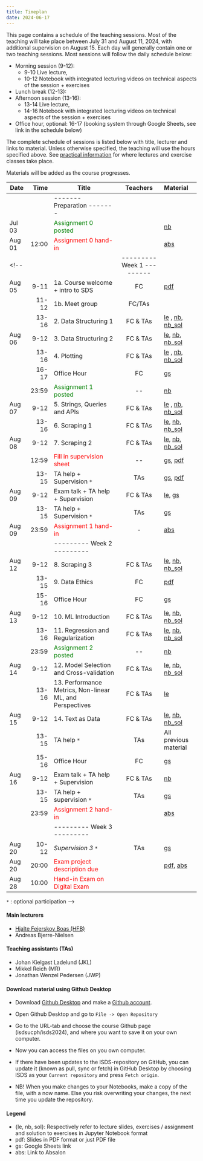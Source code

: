 ```yaml
---
title: Timeplan
date: 2024-06-17
---
```


This page contains a schedule of the teaching sessions. Most of the teaching will take place between July 31 and August 11, 2024, with additional supervision on August 15. Each day will generally contain one or two teaching sessions. Most sessions will follow the daily schedule below:

- Morning session (9-12):
  - 9-10 Live lecture,
  - 10-12 Notebook with integrated lecturing videos on technical aspects of the session + exercises
- Lunch break (12-13):
- Afternoon session (13-16):
  - 13-14 Live lecture,
  - 14-16 Notebook with integrated lecturing videos on technical aspects of the session + exercises
- Office hour, optional: 16-17 (booking system through Google Sheets, see link in the schedule below)

The complete schedule of sessions is listed below with title, lecturer and links to material. Unless otherwise specified, the teaching will use the hours specified above. See [practical information](/isds2024/page/practical/) for where lectures and exercise classes take place.

Materials will be added as the course progresses.

| Date   |                          Time | Title                                                   |  Teachers   | Material   |
| ------ | ----------------------------: | -------------------------------------------------------- | :---------: | :--------- |
|        |                               | -------   Preparation  -------                           |             |        |
| Jul 03 |                               | <font color="green">Assignment 0 posted</font>           |             |  [nb](https://github.com/isdsucph/isds2024/blob/main/assignments/assignment0/assignment_0.ipynb)  |
| Aug 01 |                         12:00 | <font color="red">Assignment 0 hand-in</font>            |             |  [abs](https://absalon.ku.dk/courses/73894/assignments)     |
<!-- |        |                               | ---------   Week 1  ---------                            |             |        |
| Aug 05 |                          9-11 | 1a. Course welcome + intro to SDS                        | FC          |  [pdf](https://github.com/isdsucph/isds2024/blob/main/teaching_materials/module_1/lecture_1.pdf) |
|        |                         11-12 | 1b. Meet group                                           | FC/TAs      |        |
|        |                         13-16 | 2. Data Structuring 1                                    |  FC & TAs   |  [le](https://github.com/isdsucph/isds2024/blob/main/teaching_materials/module_2/module_2_slides.ipynb)    ,                     [nb](https://github.com/isdsucph/isds2024/blob/main/teaching_materials/module_2/module_2_exercises.ipynb), [nb_sol](https://github.com/isdsucph/isds2024/blob/main/teaching_materials/module_2/module_2_exercises_sol.ipynb) |
| Aug 06 |                          9-12 | 3. Data Structuring 2                                    |  FC & TAs   |  [le](https://github.com/isdsucph/isds2024/blob/main/teaching_materials/module_3/module_3_slides.ipynb), [nb](https://github.com/isdsucph/isds2024/blob/main/teaching_materials/module_3/module_3_exercises.ipynb), [nb_sol](https://github.com/isdsucph/isds2024/blob/main/teaching_materials/module_3/module_3_exercises_sol.ipynb) |
|        |                         13-16 | 4. Plotting                                              |  FC & TAs   | [le](https://github.com/isdsucph/isds2024/blob/main/teaching_materials/module_4/module_4_slides.ipynb)   ,  [nb](https://github.com/isdsucph/isds2024/blob/main/teaching_materials/module_4/module_4_exercises.ipynb), [nb_sol](https://github.com/isdsucph/isds2024/blob/main/teaching_materials/module_4/module_4_exercises_sol.ipynb) |
|        |                         16-17 | Office Hour                                              |     FC      | [gs](https://docs.google.com/spreadsheets/d/1RugKQKobPrSsaUeKQSCCydaVOU_bDUYRPt1UhWEj_DE/edit?usp=sharing) |
|        |                         23:59 | <font color="green">Assignment 1 posted</font>           |     --      | [nb](https://github.com/isdsucph/isds2024/blob/main/assignments/assignment1/assignment_1.ipynb)  |
| Aug 07 |                          9-12 | 5. Strings, Queries and APIs                             |  FC & TAs   | [le](https://github.com/isdsucph/isds2024/blob/main/teaching_materials/module_5/module_5_slides.ipynb) ,       [nb](https://github.com/isdsucph/isds2024/blob/main/teaching_materials/module_5/module_5_exercises.ipynb), [nb_sol](https://github.com/isdsucph/isds2024/blob/main/teaching_materials/module_5/module_5_exercises_sol.ipynb)   |
|        |                         13-16 | 6. Scraping 1                                            |  FC & TAs   | [le](https://github.com/isdsucph/isds2024/blob/main/teaching_materials/module_6/module_6_slides.ipynb),   [nb](https://github.com/isdsucph/isds2024/blob/main/teaching_materials/module_6/module_6_exercises.ipynb), [nb_sol](https://github.com/isdsucph/isds2024/blob/main/teaching_materials/module_6/module_6_exercises_sol.ipynb) |
| Aug 08 |                          9-12 | 7. Scraping 2                                            |  FC & TAs   | [le](https://github.com/isdsucph/isds2024/blob/main/teaching_materials/module_7/module_7_slides.ipynb),   [nb](https://github.com/isdsucph/isds2024/blob/main/teaching_materials/module_7/module_7_exercises.ipynb), [nb_sol](https://github.com/isdsucph/isds2024/blob/main/teaching_materials/module_7/module_7_exercises_sol.ipynb) |
|        |                         12:59 | <font color="red">Fill in supervision sheet</font>       |     --      | [gs](https://docs.google.com/spreadsheets/d/1HLhM4IqjEeq8Z7gIc8YsgCJxRc8U7DJ1WX7xN7DAfrY/edit?usp=sharing), [pdf](https://github.com/isdsucph/isds2024/blob/main/teaching_materials/supervision/supervision_sheet_1.pdf)  |
|        |                         13-15 | TA help + Supervision `*`                                |     TAs     | [gs](https://docs.google.com/spreadsheets/d/1HLhM4IqjEeq8Z7gIc8YsgCJxRc8U7DJ1WX7xN7DAfrY/edit?usp=sharing),  [pdf](https://github.com/isdsucph/isds2024/blob/main/teaching_materials/supervision/supervision_sheet_1.pdf)  |
| Aug 09 |                          9-12 | Exam talk + TA help + Supervision                        |  FC & TAs   | [le](https://github.com/isdsucph/isds2024/blob/main/teaching_materials/exam_talk/Exam_talk_1.ipynb), [gs](https://docs.google.com/spreadsheets/d/1HLhM4IqjEeq8Z7gIc8YsgCJxRc8U7DJ1WX7xN7DAfrY/edit?usp=sharing)       |
|        |                         13-15 | TA help + Supervision `*`                                |     TAs     | [gs](https://docs.google.com/spreadsheets/d/1HLhM4IqjEeq8Z7gIc8YsgCJxRc8U7DJ1WX7xN7DAfrY/edit?usp=sharing)        |
| Aug 09 |                         23:59 | <font color="red">Assignment 1 hand-in</font>            |      -      |  [abs](https://absalon.ku.dk/courses/73894/assignments)   |
|        |                               | ---------   Week 2  ---------                            |             |        |
| Aug 12 |                          9-12 | 8. Scraping 3                                            |  FC & TAs   | [le](https://github.com/isdsucph/isds2024/blob/main/teaching_materials/module_8/module_8_slides.ipynb),   [nb](https://github.com/isdsucph/isds2024/blob/main/teaching_materials/module_8/module_8_exercises.ipynb), [nb_sol](https://github.com/isdsucph/isds2024/blob/main/teaching_materials/module_8/module_8_exercises_sol.ipynb) |
|        |                         13-15 | 9. Data Ethics                                           |     FC      |  [pdf](https://github.com/isdsucph/isds2024/blob/main/teaching_materials/module_9/lecture_9.pdf) |
|        |                         15-16 | Office Hour                                              |     FC      | [gs](https://docs.google.com/spreadsheets/d/1RugKQKobPrSsaUeKQSCCydaVOU_bDUYRPt1UhWEj_DE/edit?usp=sharing) |
| Aug 13 |                          9-12 | 10. ML Introduction                                      |  FC & TAs   | [le](https://github.com/isdsucph/isds2024/blob/main/teaching_materials/module_10/module_10_slides.ipynb),   [nb](https://github.com/isdsucph/isds2024/blob/main/teaching_materials/module_10/module_10_exercises.ipynb), [nb_sol](https://github.com/isdsucph/isds2024/blob/main/teaching_materials/module_10/module_10_exercises_sol.ipynb) |
|        |                         13-16 | 11. Regression and Regularization                        |  FC & TAs   |  [le](https://github.com/isdsucph/isds2024/blob/main/teaching_materials/module_11/module_11_slides.ipynb),   [nb](https://github.com/isdsucph/isds2024/blob/main/teaching_materials/module_11/module_11_exercises.ipynb), [nb_sol](https://github.com/isdsucph/isds2024/blob/main/teaching_materials/module_11/module_11_exercises_sol.ipynb) |
|        |                         23:59 | <font color="green">Assignment 2 posted</font>           |     --      |  [nb](https://github.com/isdsucph/isds2024/blob/main/assignments/assignment2/assignments_2.ipynb) |
| Aug 14 |                          9-12 | 12. Model Selection and Cross-validation                 |  FC & TAs   |  [le](https://github.com/isdsucph/isds2024/blob/main/teaching_materials/module_12/module_12_slides.ipynb),   [nb](https://github.com/isdsucph/isds2024/blob/main/teaching_materials/module_12/module_12_exercises.ipynb), [nb_sol](https://github.com/isdsucph/isds2024/blob/main/teaching_materials/module_12/module_12_exercises_sol.ipynb) |
|        |                         13-16 | 13. Performance Metrics, Non-linear ML, and Perspectives |  FC & TAs   |  [le](https://github.com/isdsucph/isds2024/blob/main/teaching_materials/module_13/module_13_slides.ipynb) |
| Aug 15 |                          9-12 | 14. Text as Data                                         |  FC & TAs   |  [le](https://github.com/isdsucph/isds2024/blob/main/teaching_materials/module_14/module_14_slides.ipynb),   [nb](https://github.com/isdsucph/isds2024/blob/main/teaching_materials/module_14/module_14_exercises.ipynb), [nb_sol](https://github.com/isdsucph/isds2024/blob/main/teaching_materials/module_14/module_14_exercises_sol.ipynb) |
|        |                         13-15 | TA help `*`                                              |     TAs     | All previous material   |
|        |                         15-16 | Office Hour                                              |     FC      | [gs](https://docs.google.com/spreadsheets/d/1RugKQKobPrSsaUeKQSCCydaVOU_bDUYRPt1UhWEj_DE/edit?usp=sharing) |
| Aug 16 |                          9-12 | Exam talk + TA help  + Supervision                       |  FC & TAs   | [nb](https://github.com/isdsucph/isds2024/blob/main/teaching_materials/exam_talk/Exam_talk_2.ipynb)  |
|        |                         13-15 | TA help + supervision `*`                                |     TAs     |  [gs](https://docs.google.com/spreadsheets/d/1HLhM4IqjEeq8Z7gIc8YsgCJxRc8U7DJ1WX7xN7DAfrY/edit?usp=sharing)       |
|        |                         23:59 | <font color="red">Assignment 2 hand-in</font>            |             |  [abs](https://absalon.ku.dk/courses/73894/assignments)     |
|        |                               | ---------   Week 3  ---------                            |             |        |
| Aug 20 |                         10-12 | *Supervision 3* `*`                                      |      TAs    |  [gs](https://docs.google.com/spreadsheets/d/1HLhM4IqjEeq8Z7gIc8YsgCJxRc8U7DJ1WX7xN7DAfrY/edit?usp=sharing)         |
| Aug 20 |                         20:00 | <font color="red">Exam project description due</font>    |             |  [pdf](https://github.com/isdsucph/isds2024/blob/main/teaching_materials/exam/project_description.pdf), [abs](https://absalon.ku.dk/courses/73894/assignments) |
| Aug 28 |                         10:00 | <font color="red"> Hand-in Exam on Digital Exam </font>  |             |        |

`*` : optional participation -->

#### Main lecturers

- [Hjalte Fejerskov Boas (HFB)](https://www.hjalteboas.com/)
- Andreas Bjerre-Nielsen

#### Teaching assistants (TAs)

- Johan Kielgast Ladelund (JKL)
- Mikkel Reich (MR)
- Jonathan Wenzel Pedersen (JWP)

#### Download material using Github Desktop

- Download [Github Desktop](https://desktop.github.com/) and make a [Github account](https://github.com/).

- Open Github Desktop and go to `File -> Open Repository`

- Go to the URL-tab and choose the course Github page (isdsucph/isds2024), and where you want to save it on your own computer.

- Now you can access the files on you own computer.

- If there have been updates to the ISDS-repository on GitHub, you can update it (known as pull, sync or fetch) in GitHub Desktop by choosing ISDS as your `Current repository` and press `Fetch origin`.

- NB! When you make changes to your Notebooks, make a copy of the file, with a now name. Else you risk overwriting your changes, the next time you update the repository.

#### Legend

- {le, nb, sol}: Respectively refer to lecture slides, exercises / assignment and solution to exercises in Jupyter Notebook format
- pdf: Slides in PDF format or just PDF file
- gs: Google Sheets link
- abs: Link to Absalon

